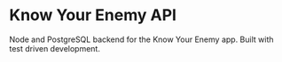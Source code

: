 # Know Your Enemy API

Node and PostgreSQL backend for the Know Your Enemy app. Built with test driven development. 



